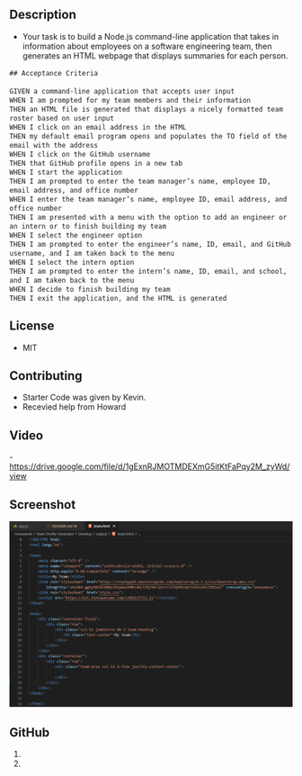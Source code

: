    ## Description
   - Your task is to build a Node.js command-line application that takes in information about employees on a software engineering team, then generates an HTML webpage that displays summaries for each person. 
    
	## Acceptance Criteria

	GIVEN a command-line application that accepts user input
	WHEN I am prompted for my team members and their information
	THEN an HTML file is generated that displays a nicely formatted team roster based on user input
	WHEN I click on an email address in the HTML
	THEN my default email program opens and populates the TO field of the email with the address
	WHEN I click on the GitHub username
	THEN that GitHub profile opens in a new tab
	WHEN I start the application
	THEN I am prompted to enter the team manager’s name, employee ID, email address, and office number
	WHEN I enter the team manager’s name, employee ID, email address, and office number
	THEN I am presented with a menu with the option to add an engineer or an intern or to finish building my team
	WHEN I select the engineer option
	THEN I am prompted to enter the engineer’s name, ID, email, and GitHub username, and I am taken back to the menu
	WHEN I select the intern option
	THEN I am prompted to enter the intern’s name, ID, email, and school, and I am taken back to the menu
	WHEN I decide to finish building my team
	THEN I exit the application, and the HTML is generated

   ## License

   - MIT

   ## Contributing

   - Starter Code was given by Kevin.
   - Recevied help from Howard


  ## Video

  -https://drive.google.com/file/d/1gExnRJMOTMDEXmG5itKtFaPqy2M_zyWd/view 


  ## Screenshot

![](./Assets/team-html.PNG)


## GitHub

1. 

2.  